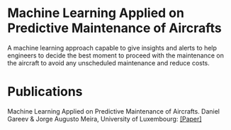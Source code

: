 # Machine Learning Applied on Predictive Maintenance of Aircrafts
A machine learning approach capable to give insights and alerts to help engineers to decide the best moment to proceed with the maintenance on the aircraft to avoid any unscheduled maintenance and reduce costs.



# Publications

Machine Learning Applied on Predictive Maintenance of Aircrafts. Daniel Gareev & Jorge Augusto Meira, University of Luxembourg: [[Paper]](https://github.com/lowlypalace/ml-predictive-maintenance/blob/master/Machine%20Learning%20Applied%20on%20Predictive%20Maintenance%20of%20Aircrafts.%20An%20experimental%20study.pdf)
